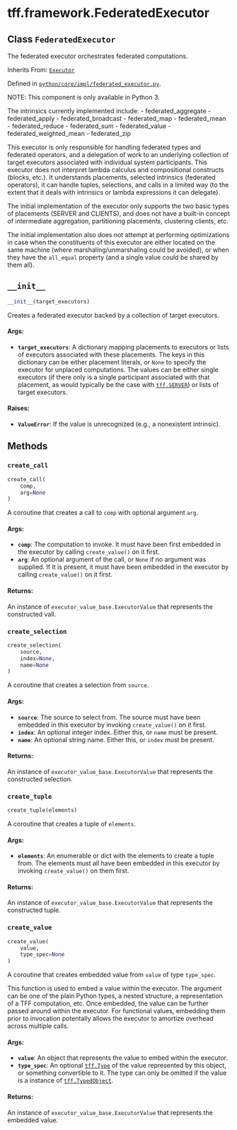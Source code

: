 <div itemscope itemtype="http://developers.google.com/ReferenceObject">
<meta itemprop="name" content="tff.framework.FederatedExecutor" />
<meta itemprop="path" content="Stable" />
<meta itemprop="property" content="__init__"/>
<meta itemprop="property" content="create_call"/>
<meta itemprop="property" content="create_selection"/>
<meta itemprop="property" content="create_tuple"/>
<meta itemprop="property" content="create_value"/>
</div>

# tff.framework.FederatedExecutor

## Class `FederatedExecutor`

The federated executor orchestrates federated computations.

Inherits From: [`Executor`](../../tff/framework/Executor.md)

Defined in
[`python/core/impl/federated_executor.py`](http://github.com/tensorflow/federated/tree/master/tensorflow_federated/python/core/impl/federated_executor.py).

<!-- Placeholder for "Used in" -->

NOTE: This component is only available in Python 3.

The intrinsics currently implemented include: - federated_aggregate -
federated_apply - federated_broadcast - federated_map - federated_mean -
federated_reduce - federated_sum - federated_value - federated_weighted_mean -
federated_zip

This executor is only responsible for handling federated types and federated
operators, and a delegation of work to an underlying collection of target
executors associated with individual system participants. This executor does not
interpret lambda calculus and compositional constructs (blocks, etc.). It
understands placements, selected intrinsics (federated operators), it can handle
tuples, selections, and calls in a limited way (to the extent that it deals with
intrinsics or lambda expressions it can delegate).

The initial implementation of the executor only supports the two basic types of
placements (SERVER and CLIENTS), and does not have a built-in concept of
intermediate aggregation, partitioning placements, clustering clients, etc.

The initial implementation also does not attempt at performing optimizations in
case when the constituents of this executor are either located on the same
machine (where marshaling/unmarshaling could be avoided), or when they have the
`all_equal` property (and a single value could be shared by them all).

<h2 id="__init__"><code>__init__</code></h2>

```python
__init__(target_executors)
```

Creates a federated executor backed by a collection of target executors.

#### Args:

*   <b>`target_executors`</b>: A dictionary mapping placements to executors or
    lists of executors associated with these placements. The keys in this
    dictionary can be either placement literals, or `None` to specify the
    executor for unplaced computations. The values can be either single
    executors (if there only is a single participant associated with that
    placement, as would typically be the case with
    <a href="../../tff.md#SERVER"><code>tff.SERVER</code></a>) or lists of
    target executors.

#### Raises:

*   <b>`ValueError`</b>: If the value is unrecognized (e.g., a nonexistent
    intrinsic).

## Methods

<h3 id="create_call"><code>create_call</code></h3>

```python
create_call(
    comp,
    arg=None
)
```

A coroutine that creates a call to `comp` with optional argument `arg`.

#### Args:

*   <b>`comp`</b>: The computation to invoke. It must have been first embedded
    in the executor by calling `create_value()` on it first.
*   <b>`arg`</b>: An optional argument of the call, or `None` if no argument was
    supplied. If it is present, it must have been embedded in the executor by
    calling `create_value()` on it first.

#### Returns:

An instance of `executor_value_base.ExecutorValue` that represents the
constructed vall.

<h3 id="create_selection"><code>create_selection</code></h3>

```python
create_selection(
    source,
    index=None,
    name=None
)
```

A coroutine that creates a selection from `source`.

#### Args:

*   <b>`source`</b>: The source to select from. The source must have been
    embedded in this executor by invoking `create_value()` on it first.
*   <b>`index`</b>: An optional integer index. Either this, or `name` must be
    present.
*   <b>`name`</b>: An optional string name. Either this, or `index` must be
    present.

#### Returns:

An instance of `executor_value_base.ExecutorValue` that represents the
constructed selection.

<h3 id="create_tuple"><code>create_tuple</code></h3>

```python
create_tuple(elements)
```

A coroutine that creates a tuple of `elements`.

#### Args:

*   <b>`elements`</b>: An enumerable or dict with the elements to create a tuple
    from. The elements must all have been embedded in this executor by invoking
    `create_value()` on them first.

#### Returns:

An instance of `executor_value_base.ExecutorValue` that represents the
constructed tuple.

<h3 id="create_value"><code>create_value</code></h3>

```python
create_value(
    value,
    type_spec=None
)
```

A coroutine that creates embedded value from `value` of type `type_spec`.

This function is used to embed a value within the executor. The argument can be
one of the plain Python types, a nested structure, a representation of a TFF
computation, etc. Once embedded, the value can be further passed around within
the executor. For functional values, embedding them prior to invocation
potentally allows the executor to amortize overhead across multiple calls.

#### Args:

*   <b>`value`</b>: An object that represents the value to embed within the
    executor.
*   <b>`type_spec`</b>: An optional
    <a href="../../tff/Type.md"><code>tff.Type</code></a> of the value
    represented by this object, or something convertible to it. The type can
    only be omitted if the value is a instance of
    <a href="../../tff/TypedObject.md"><code>tff.TypedObject</code></a>.

#### Returns:

An instance of `executor_value_base.ExecutorValue` that represents the embedded
value.

